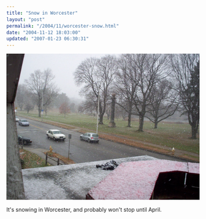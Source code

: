 ```yaml
---
title: "Snow in Worcester"
layout: "post"
permalink: "/2004/11/worcester-snow.html"
date: "2004-11-12 18:03:00"
updated: "2007-01-23 06:30:31"
---
```


<img src='/images/posts/000_0164.jpg'>
<p>It's snowing in Worcester, and probably won't stop until April.</p>

